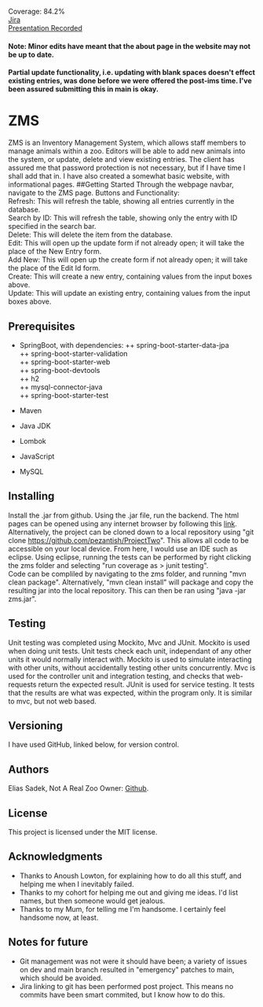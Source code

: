 Coverage: 84.2%  
[Jira](https://pezantish.atlassian.net/jira/software/projects/P2/boards/1)  
[Presentation Recorded](https://drive.google.com/file/d/13TaJj7Jh7g2r3GxZIcouiGv9unEqwTiR/view?usp=sharing)

#### Note: Minor edits have meant that the about page in the website may not be up to date. 
#### Partial update functionality, i.e. updating with blank spaces doesn't effect existing entries, was done before we were offered the post-ims time. I've been assured submitting this in main is okay.
# ZMS

ZMS is an Inventory Management System, which allows staff members to manage animals within a zoo. Editors will be able to add new animals into the system, or update, delete and view existing entries. The client has assured me that password protection is not necessary, but if I have time I shall add that in. I have also created a somewhat basic website, with informational pages.
##Getting Started
Through the webpage navbar, navigate to the ZMS page. Buttons and Functionality:  
Refresh: This will refresh the table, showing all entries currently in the database.  
Search by ID: This will refresh the table, showing only the entry with ID specified in the search bar.  
Delete: This will delete the item from the database.  
Edit: This will open up the update form if not already open; it will take the place of the New Entry form.  
Add New: This will open up the create form if not already open; it will take the place of the Edit Id form.  
Create: This will create a new entry, containing values from the input boxes above.  
Update: This will update an existing entry, containing values from the input boxes above.  
## Prerequisites
- SpringBoot, with dependencies:
++ spring-boot-starter-data-jpa  
++ spring-boot-starter-validation  
++ spring-boot-starter-web  
++ spring-boot-devtools  
++ h2  
++ mysql-connector-java  
++ spring-boot-starter-test  

- Maven  

- Java JDK  

- Lombok  

- JavaScript  

- MySQL
## Installing
Install the .jar from github. Using the .jar file, run the backend. The html pages can be opened using any internet browser by following this [link](http://localhost:8080/zms.html).
Alternatively, the project can be cloned down to a local repository using "git clone https://github.com/pezantish/ProjectTwo". This allows all code to be accessible on your local device. From here, I would use an IDE such as eclipse. Using eclipse, running the tests can be performed by right clicking the zms folder and selecting "run coverage as > junit testing".  
Code can be compliled by navigating to the zms folder, and running "mvn clean package". Alternatively, "mvn clean install" will package and copy the resulting jar into the local repository. This can then be ran using "java -jar zms.jar".

## Testing
Unit testing was completed using Mockito, Mvc and JUnit.
Mockito is used when doing unit tests. Unit tests check each unit, independant of any other units it would normally interact with. Mockito is used to simulate interacting with other units, without accidentally testing other units concurrently.
Mvc is used for the controller unit and integration testing, and checks that web-requests return the expected result.
JUnit is used for service testing. It tests that the results are what was expected, within the program only. It is similar to mvc, but not web based.

## Versioning
I have used GitHub, linked below, for version control.

## Authors
Elias Sadek, Not A Real Zoo Owner: [Github](https://github.com/pezantish).

## License
This project is licensed under the MIT license.

## Acknowledgments
- Thanks to Anoush Lowton, for explaining how to do all this stuff, and helping me when I inevitably failed.
- Thanks to my cohort for helping me out and giving me ideas. I'd list names, but then someone would get jealous.
- Thanks to my Mum, for telling me I'm handsome. I certainly feel handsome now, at least. 

## Notes for future
- Git management was not were it should have been; a variety of issues on dev and main branch resulted in "emergency" patches to main, which should be avoided.  
- Jira linking to git has been performed post project. This means no commits have been smart commited, but I know how to do this.